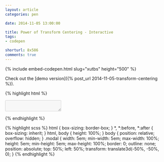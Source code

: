 ```yaml
---
layout: article
categories: pen

date: 2014-11-05 13:00:00

title: Power of Transform Centering - Interactive
tags:
- codepen

shorturl: 8x586
comments: true
---
```


{% include embed-codepen.html slug="xutbs" height="500" %}

Check out the [demo version]({% post_url 2014-11-05-transform-centering %}).

{% highlight html %}
<textarea class="modal" disabled></textarea>
{% endhighlight %}

{% highlight scss %}
html {
  box-sizing: border-box;
}
*, *:before, *:after {
  box-sizing: inherit;
}
html,
body {
  height: 100%;
}
body {
  position: relative;
  overflow: hidden;
}
.modal {
  width:     5em;
  min-width: 5em;
  max-width: 100%;
  height:     5em;
  min-height: 5em;
  max-height: 100%;
  border: 0;
  outline: none;
  position: absolute;
  top:  50%;
  left: 50%;
  transform: translate3d(-50%, -50%, 0);
}
{% endhighlight %}
